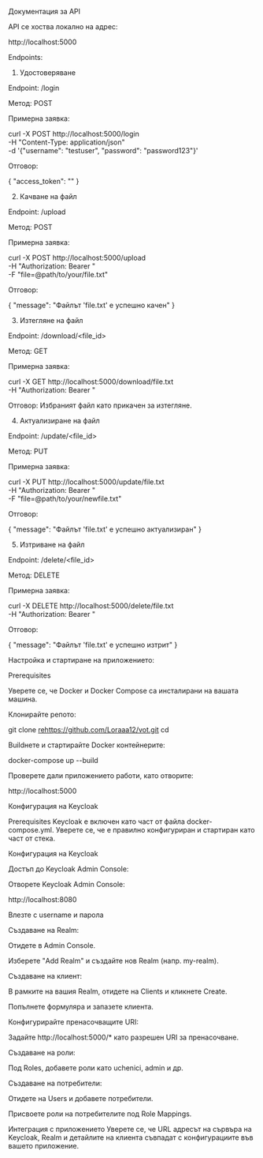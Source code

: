 Документация за API

API се хоства локално на адрес:

http://localhost:5000

Endpoints:

1. Удостоверяване

Endpoint: /login

Метод: POST

Примерна заявка:

curl -X POST http://localhost:5000/login \
  -H "Content-Type: application/json" \
  -d '{"username": "testuser", "password": "password123"}'

Отговор:

{
  "access_token": "<JWT Token>"
}

2. Качване на файл

Endpoint: /upload

Метод: POST

Примерна заявка:

curl -X POST http://localhost:5000/upload \
  -H "Authorization: Bearer <JWT Token>" \
  -F "file=@path/to/your/file.txt"

Отговор:

{
  "message": "Файлът 'file.txt' е успешно качен"
}

3. Изтегляне на файл

Endpoint: /download/<file_id>

Метод: GET

Примерна заявка:

curl -X GET http://localhost:5000/download/file.txt \
  -H "Authorization: Bearer <JWT Token>"

Отговор: Избраният файл като прикачен за изтегляне.

4. Актуализиране на файл

Endpoint: /update/<file_id>

Метод: PUT

Примерна заявка:

curl -X PUT http://localhost:5000/update/file.txt \
  -H "Authorization: Bearer <JWT Token>" \
  -F "file=@path/to/your/newfile.txt"

Отговор:

{
  "message": "Файлът 'file.txt' е успешно актуализиран"
}

5. Изтриване на файл

Endpoint: /delete/<file_id>

Метод: DELETE

Примерна заявка:

curl -X DELETE http://localhost:5000/delete/file.txt \
  -H "Authorization: Bearer <JWT Token>"

Отговор:

{
  "message": "Файлът 'file.txt' е успешно изтрит"
}



Настройка и стартиране на приложението:

Prerequisites

Уверете се, че Docker и Docker Compose са инсталирани на вашата машина.

Клонирайте репото:

git clone <rehttps://github.com/Loraaa12/vot.git>
cd <s3-jwt>

Buildнете и стартирайте Docker контейнерите:

docker-compose up --build

Проверете дали приложението работи, като отворите:

http://localhost:5000



Конфигурация на Keycloak

Prerequisites
Keycloak е включен като част от файла docker-compose.yml. Уверете се, че е правилно конфигуриран и стартиран като част от стека.


Конфигурация на Keycloak

Достъп до Keycloak Admin Console:

Отворете Keycloak Admin Console:

http://localhost:8080

Влезте с username и парола

Създаване на Realm:

Отидете в Admin Console.

Изберете "Add Realm" и създайте нов Realm (напр. my-realm).

Създаване на клиент:

В рамките на вашия Realm, отидете на Clients и кликнете Create.

Попълнете формуляра и запазете клиента.

Конфигурирайте пренасочващите URI:

Задайте http://localhost:5000/* като разрешен URI за пренасочване.

Създаване на роли:

Под Roles, добавете роли като uchenici, admin и др.

Създаване на потребители:

Отидете на Users и добавете потребители.

Присвоете роли на потребителите под Role Mappings.

Интеграция с приложението
Уверете се, че URL адресът на сървъра на Keycloak, Realm и детайлите на клиента съвпадат с конфигурациите във вашето приложение.